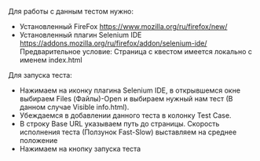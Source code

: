 Для работы с данным тестом нужно:
- Установленный FireFox https://www.mozilla.org/ru/firefox/new/
- Установленный плагин Selenium IDE https://addons.mozilla.org/ru/firefox/addon/selenium-ide/
Предварительное условие: Страница с квестом имеется локально с именем index.html

Для запуска теста: 
- Нажимаем на иконку плагина Selenium IDE, в открывшемся окне выбираем Files (Файлы)-Open и выбираем нужный нам тест (В данном случае Visible info.html). 
- Убеждаемся в добавлении данного теста в колонку Test Case.
- В строку Base URL указываем путь до страницы. Скорость исполнения теста (Ползунок Fast-Slow) выставляем на среднее положение
- Нажимаем на кнопку запуска теста 
